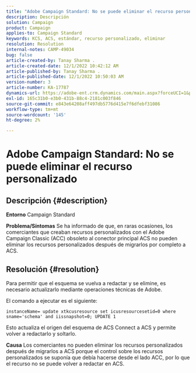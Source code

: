 ```yaml
---
title: "Adobe Campaign Standard: No se puede eliminar el recurso personalizado"
description: Descripción
solution: Campaign
product: Campaign
applies-to: Campaign Standard
keywords: KCS, ACS, estándar, recurso personalizado, eliminar
resolution: Resolution
internal-notes: CAMP-49034
bug: false
article-created-by: Tanay Sharma .
article-created-date: 12/1/2022 10:42:12 AM
article-published-by: Tanay Sharma .
article-published-date: 12/1/2022 10:50:03 AM
version-number: 3
article-number: KA-17787
dynamics-url: https://adobe-ent.crm.dynamics.com/main.aspx?forceUCI=1&pagetype=entityrecord&etn=knowledgearticle&id=45b12fca-6471-ed11-9562-6045bd006239
exl-id: 165c31b0-e3b0-431b-88c4-2181c003f846
source-git-commit: e843e64208aff497db5776d415e7f6dfebf31086
workflow-type: tm+mt
source-wordcount: '145'
ht-degree: 2%

---
```


# Adobe Campaign Standard: No se puede eliminar el recurso personalizado

## Descripción {#description}

<b>Entorno</b>
Campaign Standard


<b>Problema/Síntomas</b>
Se ha informado de que, en raras ocasiones, los comerciantes que creaban recursos personalizados con el Adobe Campaign Classic (ACC) obsoleto al conector principal ACS no pueden eliminar los recursos personalizados después de migrarlos por completo a ACS.


## Resolución {#resolution}


Para permitir que el esquema se vuelva a redactar y se elimine, es necesario actualizarlo mediante operaciones técnicas de Adobe.

El comando a ejecutar es el siguiente:

`instanceName= update xtkcusresource set icusresourcesetid=0 where sname='schema' and iissnapshot=0; UPDATE 1`

Esto actualiza el origen del esquema de ACS Connect a ACS y permite volver a redactarlo y soltarlo.


<b>Causa</b>
Los comerciantes no pueden eliminar los recursos personalizados después de migrarlos a ACS porque el control sobre los recursos personalizados se suponía que debía hacerse desde el lado ACC, por lo que el recurso no se puede volver a redactar en ACS.
